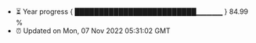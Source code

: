 - ⏳ Year progress { █████████████████████████▁▁▁▁▁ } 84.99 %
- ⏰ Updated on Mon, 07 Nov 2022 05:31:02 GMT

